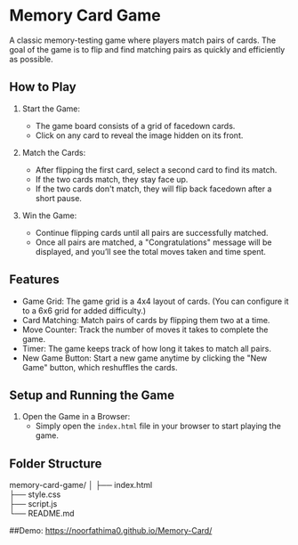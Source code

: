 # Memory Card Game

A classic memory-testing game where players match pairs of cards. The goal of the game is to flip and find matching pairs as quickly and efficiently as possible.

## How to Play

1. Start the Game:
   - The game board consists of a grid of facedown cards.
   - Click on any card to reveal the image hidden on its front.

2. Match the Cards:
   - After flipping the first card, select a second card to find its match.
   - If the two cards match, they stay face up.
   - If the two cards don't match, they will flip back facedown after a short pause.

3. Win the Game:
   - Continue flipping cards until all pairs are successfully matched.
   - Once all pairs are matched, a "Congratulations" message will be displayed, and you’ll see the total moves taken and time spent.

## Features

- Game Grid: The game grid is a 4x4 layout of cards. (You can configure it to a 6x6 grid for added difficulty.)
- Card Matching: Match pairs of cards by flipping them two at a time.
- Move Counter: Track the number of moves it takes to complete the game.
- Timer: The game keeps track of how long it takes to match all pairs.
- New Game Button: Start a new game anytime by clicking the "New Game" button, which reshuffles the cards.

## Setup and Running the Game

1. Open the Game in a Browser:
   - Simply open the `index.html` file in your browser to start playing the game.

## Folder Structure

memory-card-game/
│
├── index.html         
├── style.css         
├── script.js          
└── README.md         

##Demo: https://noorfathima0.github.io/Memory-Card/
